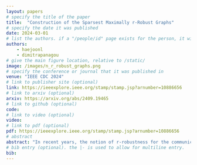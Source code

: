 ```yaml
---
layout: papers
# specify the title of the paper
title:  "Construction of the Sparsest Maximally r-Robust Graphs"
# specify the date it was published
date: 2024-03-01
# list the authors. if a "/people/id" page exists for the person, it will be linked. If not, the author's name is printed exactly as you typed it.
authors:
    - haejoonl
    - dimitrapanagou
# give the main figure location, relative to /static/
image: /images/n_r_robust_graphs.png
# specify the conference or journal that it was published in
venue: "IEEE CDC 2024"
# link to publisher site (optional)
link: https://ieeexplore.ieee.org/stamp/stamp.jsp?arnumber=10886656
# link to arxiv (optional)
arxiv: https://arxiv.org/abs/2409.19465
# link to github (optional)
code:
# link to video (optional)
video:
# link to pdf (optional)
pdf: https://ieeexplore.ieee.org/stamp/stamp.jsp?arnumber=10886656
# abstract
abstract: "In recent years, the notion of r-robustness for the communication graph of the network has been introduced to address the challenge of achieving consensus in the presence of misbehaving agents. Higher r-robustness typically implies higher tolerance to malicious information towards achieving resilient consensus, but it also implies more edges for the communication graph. This in turn conflicts with the need to minimize communication due to limited resources in real-world applications (e.g., multi-robot networks). In this paper, our contributions are twofold. (a) We provide the subgraph structures and tight lower bounds on the number of edges required for graphs with a given number of nodes to reach the maximum robustness. (b) We then use the results of (a) to introduce two classes of graphs that utilize the least number of edges to maintain maximum robustness. Our work is validated through a series of simulations."
# bib entry (optional). the |- is used to allow for multiline entry.
bib:
---
```


